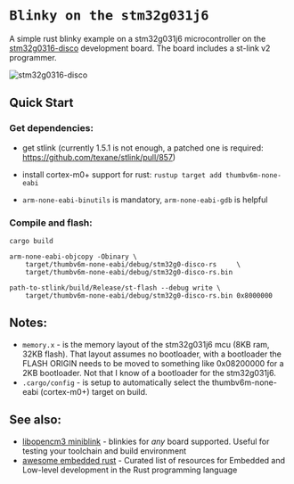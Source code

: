 # `Blinky on the stm32g031j6`

A simple rust blinky example on a stm32g031j6 microcontroller on the
[stm32g0316-disco](https://www.st.com/en/evaluation-tools/stm32g0316-disco.html)
development board. The board includes a st-link v2 programmer.

![stm32g0316-disco](https://www.st.com/bin/ecommerce/api/image.PF267507.en.feature-description-include-personalized-no-cpn-medium.jpg)

## Quick Start

### Get dependencies:

- get stlink (currently 1.5.1 is not enough, a patched one
  is required: https://github.com/texane/stlink/pull/857)

- install cortex-m0+ support for rust: `rustup target add thumbv6m-none-eabi`

- `arm-none-eabi-binutils` is mandatory, `arm-none-eabi-gdb` is helpful

### Compile and flash:

```
cargo build

arm-none-eabi-objcopy -Obinary \
    target/thumbv6m-none-eabi/debug/stm32g0-disco-rs     \
    target/thumbv6m-none-eabi/debug/stm32g0-disco-rs.bin

path-to-stlink/build/Release/st-flash --debug write \
    target/thumbv6m-none-eabi/debug/stm32g0-disco-rs.bin 0x8000000
```

## Notes:

* `memory.x` - is the memory layout of the stm32g031j6 mcu (8KB ram, 32KB flash).
  That layout assumes no bootloader, with a bootloader the FLASH ORIGIN needs
  to be moved to something like 0x08200000 for a 2KB bootloader. Not that I
  know of a bootloader for the stm32g031j6.
* `.cargo/config` - is setup to automatically select the thumbv6m-none-eabi (cortex-m0+)
  target on build.


## See also:

* [libopencm3 miniblink](https://github.com/libopencm3/libopencm3-miniblink) - blinkies for _any_ board supported. Useful for testing your toolchain and build environment
* [awesome embedded rust](https://github.com/rust-embedded/awesome-embedded-rust) - Curated list of resources for Embedded and Low-level development in the Rust programming language

